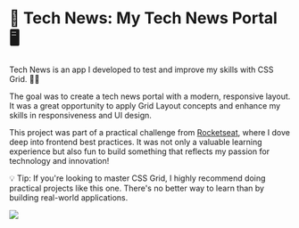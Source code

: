 <h1>🚀 Tech News: My Tech News Portal 🖥️</h1>

Tech News is an app I developed to test and improve my skills with CSS Grid. 🧑‍💻

The goal was to create a tech news portal with a modern, responsive layout. It was a great opportunity to apply Grid Layout concepts and enhance my skills in responsiveness and UI design.

This project was part of a practical challenge from <a href="https://www.rocketseat.com.br/" target="_blank">Rocketseat</a>, where I dove deep into frontend best practices. It was not only a valuable learning experience but also fun to build something that reflects my passion for technology and innovation!

💡 Tip: If you're looking to master CSS Grid, I highly recommend doing practical projects like this one. There's no better way to learn than by building real-world applications.

<img src="https://github.com/user-attachments/assets/72936479-ab56-4678-853a-71fb0938f784">

